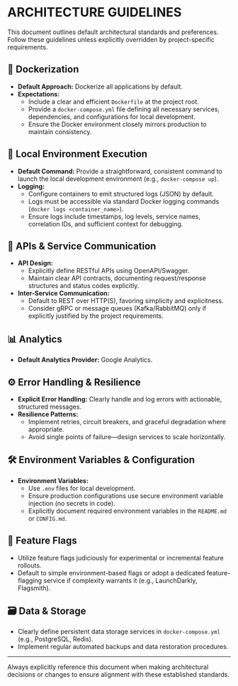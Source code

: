 # ARCHITECTURE GUIDELINES

This document outlines default architectural standards and preferences. Follow these guidelines unless explicitly overridden by project-specific requirements.

## 🐳 Dockerization
- **Default Approach:** Dockerize all applications by default.
- **Expectations:**
  - Include a clear and efficient `Dockerfile` at the project root.
  - Provide a `docker-compose.yml` file defining all necessary services, dependencies, and configurations for local development.
  - Ensure the Docker environment closely mirrors production to maintain consistency.

## 🚦 Local Environment Execution
- **Default Command:** Provide a straightforward, consistent command to launch the local development environment (e.g., `docker-compose up`).
- **Logging:**
  - Configure containers to emit structured logs (JSON) by default.
  - Logs must be accessible via standard Docker logging commands (`docker logs <container_name>`).
  - Ensure logs include timestamps, log levels, service names, correlation IDs, and sufficient context for debugging.

## 📡 APIs & Service Communication
- **API Design:**
  - Explicitly define RESTful APIs using OpenAPI/Swagger.
  - Maintain clear API contracts, documenting request/response structures and status codes explicitly.
- **Inter-Service Communication:**
  - Default to REST over HTTP(S), favoring simplicity and explicitness.
  - Consider gRPC or message queues (Kafka/RabbitMQ) only if explicitly justified by the project requirements.

## 📊 Analytics
- **Default Analytics Provider:** Google Analytics.

## ⚙️ Error Handling & Resilience
- **Explicit Error Handling:** Clearly handle and log errors with actionable, structured messages.
- **Resilience Patterns:**
  - Implement retries, circuit breakers, and graceful degradation where appropriate.
  - Avoid single points of failure—design services to scale horizontally.

## 🛠️ Environment Variables & Configuration
- **Environment Variables:**
  - Use `.env` files for local development.
  - Ensure production configurations use secure environment variable injection (no secrets in code).
  - Explicitly document required environment variables in the `README.md` or `CONFIG.md`.

## 🧩 Feature Flags
- Utilize feature flags judiciously for experimental or incremental feature rollouts.
- Default to simple environment-based flags or adopt a dedicated feature-flagging service if complexity warrants it (e.g., LaunchDarkly, Flagsmith).

## 🗃️ Data & Storage
- Clearly define persistent data storage services in `docker-compose.yml` (e.g., PostgreSQL, Redis).
- Implement regular automated backups and data restoration procedures.

---

Always explicitly reference this document when making architectural decisions or changes to ensure alignment with these established standards.
